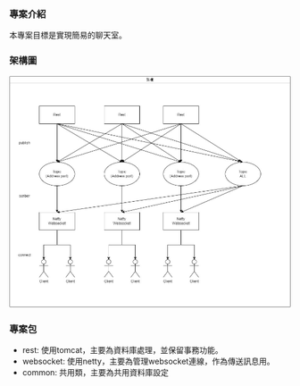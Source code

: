 ### 專案介紹
本專案目標是實現簡易的聊天室。

### 架構圖
![image](https://github.com/linchuen/spring-netty/blob/master/Structure.jpg)

### 專案包
* rest: 使用tomcat，主要為資料庫處理，並保留事務功能。
* websocket: 使用netty，主要為管理websocket連線，作為傳送訊息用。
* common: 共用類，主要為共用資料庫設定